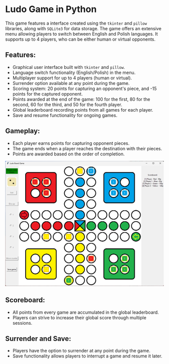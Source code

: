# Ludo Game in Python

This game features a interface created using the `tkinter` and `pillow` libraries, along with `SQLite3` for data storage. The game offers an extensive menu allowing players to switch between English and Polish languages. It supports up to 4 players, who can be either human or virtual opponents.

## Features:
- Graphical user interface built with `tkinter` and `pillow`.
- Language switch functionality (English/Polish) in the menu.
- Multiplayer support for up to 4 players (human or virtual).
- Surrender option available at any point during the game.
- Scoring system: 20 points for capturing an opponent's piece, and -15 points for the captured opponent.
- Points awarded at the end of the game: 100 for the first, 80 for the second, 60 for the third, and 50 for the fourth player.
- Global leaderboard recording points from all games for each player.
- Save and resume functionality for ongoing games.

## Gameplay:
- Each player earns points for capturing opponent pieces.
- The game ends when a player reaches the destination with their pieces.
- Points are awarded based on the order of completion.

![Alt Text](./game_window_during_game.png)

## Scoreboard:
- All points from every game are accumulated in the global leaderboard.
- Players can strive to increase their global score through multiple sessions.

## Surrender and Save:
- Players have the option to surrender at any point during the game.
- Save functionality allows players to interrupt a game and resume it later.

